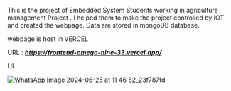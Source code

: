This is the project of Embedded System Students working in agriculture management Project . I helped them to make the project controlled by IOT and created the webpage. Data are stored in mongoDB database.

webpage is host in VERCEL 

URL : ***https://frontend-omega-nine-33.vercel.app/***

UI 

![WhatsApp Image 2024-06-25 at 11 46 52_23f787fd](https://github.com/krish4201/AgricultureManagementProject/assets/108615733/94d4ba1f-ba0f-40e9-b1ea-adf47b725c2a)
 
